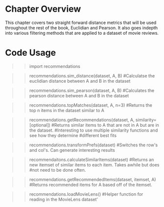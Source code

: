 # Chapter Overview 
This chapter covers two straight forward distance metrics that will be used throughout the rest of the book, Euclidian and Pearson. It also goes indepth into various filtering methods that are applied to a dataset of movie reviews.

# Code Usage
>> import recommendations 

>> recommendations.sim_distance(dataset, A, B) 
\#Calculatse the euclidian distance between A and B in the dataset

>> recommendations.sim_pearson(dataset, A, B)
\#Calculates the pearson distance between A and B in the dataset

>> recommendations.topMatches(dataset, A, n=3)
\#Returns the top n items in the dataset similar to A

>> recommendations.getRecommendations(dataset, A, similarity=[optional])
\#Returns similar items to A that are not in A but are in the dataset. 
\#Interesting to use multiple similarity functions and see how they determine 
\#different best fits
  
>> recommendations.transformPrefs(dataset)
\#Switches the row's and col's. Can generate interesting results 

>> recommendaitons.calculateSimilarItems(dataset)
\#Returns an new itemset of similar items to each item. Takes awhile but does 
\#not need to be done often.

>> recommendations.getRecommendedItems(dataset, itemset, A)
\#Returns recommended items for A based off of the itemset. 

>> recommendations.loadMovieLens()
\#Helper function for reading in the MovieLens dataset'

